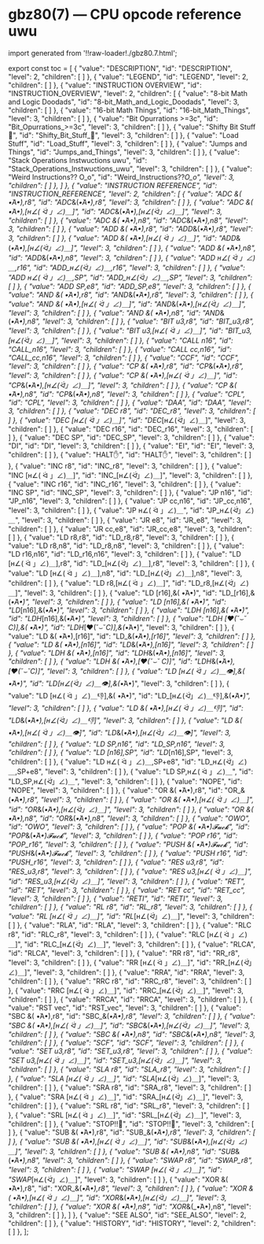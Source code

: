 # gbz80(7) — CPU opcode reference uwu

import generated from '!!raw-loader!./gbz80.7.html';

<div class="manual-text" dangerouslySetInnerHTML={{ __html: generated }} />

export const toc = [
{
	"value": "DESCRIPTION",
	"id": "DESCRIPTION",
	"level": 2,
	"children": [
	]
},
{
	"value": "LEGEND",
	"id": "LEGEND",
	"level": 2,
	"children": [
	]
},
{
	"value": "INSTRUCTION OVERVIEW",
	"id": "INSTRUCTION_OVERVIEW",
	"level": 2,
	"children": [
{
	"value": "8-bit Math and Logic Doodads",
	"id": "8-bit_Math_and_Logic_Doodads",
	"level": 3,
	"children": [
	]
},
{
	"value": "16-bit Math Things",
	"id": "16-bit_Math_Things",
	"level": 3,
	"children": [
	]
},
{
	"value": "Bit Opurrations >=3c",
	"id": "Bit_Opurrations_>=3c",
	"level": 3,
	"children": [
	]
},
{
	"value": "Shifty Bit Stuff 👀",
	"id": "Shifty_Bit_Stuff_👀",
	"level": 3,
	"children": [
	]
},
{
	"value": "Load Stuff",
	"id": "Load_Stuff",
	"level": 3,
	"children": [
	]
},
{
	"value": "Jumps and Things",
	"id": "Jumps_and_Things",
	"level": 3,
	"children": [
	]
},
{
	"value": "Stack Operations Instwuctions uwu",
	"id": "Stack_Operations_Instwuctions_uwu",
	"level": 3,
	"children": [
	]
},
{
	"value": "Weird Instructions?? O_o",
	"id": "Weird_Instructions??_O_o",
	"level": 3,
	"children": [
	]
},
	]
},
{
	"value": "INSTRUCTION REFERENCE",
	"id": "INSTRUCTION_REFERENCE",
	"level": 2,
	"children": [
{
	"value": "ADC \&( •̀A•́),r8",
	"id": "ADC_\&(_•̀A•́),r8",
	"level": 3,
	"children": [
	]
},
{
	"value": "ADC \&( •̀A•́),[н∠( ᐛ 」∠)＿]",
	"id": "ADC_\&(_•̀A•́),[н∠(_ᐛ_」∠)＿]",
	"level": 3,
	"children": [
	]
},
{
	"value": "ADC \&( •̀A•́),n8",
	"id": "ADC_\&(_•̀A•́),n8",
	"level": 3,
	"children": [
	]
},
{
	"value": "ADD \&( •̀A•́),r8",
	"id": "ADD_\&(_•̀A•́),r8",
	"level": 3,
	"children": [
	]
},
{
	"value": "ADD \&( •̀A•́),[н∠( ᐛ 」∠)＿]",
	"id": "ADD_\&(_•̀A•́),[н∠(_ᐛ_」∠)＿]",
	"level": 3,
	"children": [
	]
},
{
	"value": "ADD \&( •̀A•́),n8",
	"id": "ADD_\&(_•̀A•́),n8",
	"level": 3,
	"children": [
	]
},
{
	"value": "ADD н∠( ᐛ 」∠)＿,r16",
	"id": "ADD_н∠(_ᐛ_」∠)＿,r16",
	"level": 3,
	"children": [
	]
},
{
	"value": "ADD н∠( ᐛ 」∠)＿,SP",
	"id": "ADD_н∠(_ᐛ_」∠)＿,SP",
	"level": 3,
	"children": [
	]
},
{
	"value": "ADD SP,e8",
	"id": "ADD_SP,e8",
	"level": 3,
	"children": [
	]
},
{
	"value": "AND \&( •̀A•́),r8",
	"id": "AND_\&(_•̀A•́),r8",
	"level": 3,
	"children": [
	]
},
{
	"value": "AND \&( •̀A•́),[н∠( ᐛ 」∠)＿]",
	"id": "AND_\&(_•̀A•́),[н∠(_ᐛ_」∠)＿]",
	"level": 3,
	"children": [
	]
},
{
	"value": "AND \&( •̀A•́),n8",
	"id": "AND_\&(_•̀A•́),n8",
	"level": 3,
	"children": [
	]
},
{
	"value": "BIT u3,r8",
	"id": "BIT_u3,r8",
	"level": 3,
	"children": [
	]
},
{
	"value": "BIT u3,[н∠( ᐛ 」∠)＿]",
	"id": "BIT_u3,[н∠(_ᐛ_」∠)＿]",
	"level": 3,
	"children": [
	]
},
{
	"value": "CALL n16",
	"id": "CALL_n16",
	"level": 3,
	"children": [
	]
},
{
	"value": "CALL cc,n16",
	"id": "CALL_cc,n16",
	"level": 3,
	"children": [
	]
},
{
	"value": "CCF",
	"id": "CCF",
	"level": 3,
	"children": [
	]
},
{
	"value": "CP \&( •̀A•́),r8",
	"id": "CP_\&(_•̀A•́),r8",
	"level": 3,
	"children": [
	]
},
{
	"value": "CP \&( •̀A•́),[н∠( ᐛ 」∠)＿]",
	"id": "CP_\&(_•̀A•́),[н∠(_ᐛ_」∠)＿]",
	"level": 3,
	"children": [
	]
},
{
	"value": "CP \&( •̀A•́),n8",
	"id": "CP_\&(_•̀A•́),n8",
	"level": 3,
	"children": [
	]
},
{
	"value": "CPL",
	"id": "CPL",
	"level": 3,
	"children": [
	]
},
{
	"value": "DAA",
	"id": "DAA",
	"level": 3,
	"children": [
	]
},
{
	"value": "DEC r8",
	"id": "DEC_r8",
	"level": 3,
	"children": [
	]
},
{
	"value": "DEC [н∠( ᐛ 」∠)＿]",
	"id": "DEC_[н∠(_ᐛ_」∠)＿]",
	"level": 3,
	"children": [
	]
},
{
	"value": "DEC r16",
	"id": "DEC_r16",
	"level": 3,
	"children": [
	]
},
{
	"value": "DEC SP",
	"id": "DEC_SP",
	"level": 3,
	"children": [
	]
},
{
	"value": "DI",
	"id": "DI",
	"level": 3,
	"children": [
	]
},
{
	"value": "EI",
	"id": "EI",
	"level": 3,
	"children": [
	]
},
{
	"value": "HALT✋",
	"id": "HALT✋",
	"level": 3,
	"children": [
	]
},
{
	"value": "INC r8",
	"id": "INC_r8",
	"level": 3,
	"children": [
	]
},
{
	"value": "INC [н∠( ᐛ 」∠)＿]",
	"id": "INC_[н∠(_ᐛ_」∠)＿]",
	"level": 3,
	"children": [
	]
},
{
	"value": "INC r16",
	"id": "INC_r16",
	"level": 3,
	"children": [
	]
},
{
	"value": "INC SP",
	"id": "INC_SP",
	"level": 3,
	"children": [
	]
},
{
	"value": "JP n16",
	"id": "JP_n16",
	"level": 3,
	"children": [
	]
},
{
	"value": "JP cc,n16",
	"id": "JP_cc,n16",
	"level": 3,
	"children": [
	]
},
{
	"value": "JP н∠( ᐛ 」∠)＿",
	"id": "JP_н∠(_ᐛ_」∠)＿",
	"level": 3,
	"children": [
	]
},
{
	"value": "JR e8",
	"id": "JR_e8",
	"level": 3,
	"children": [
	]
},
{
	"value": "JR cc,e8",
	"id": "JR_cc,e8",
	"level": 3,
	"children": [
	]
},
{
	"value": "LD r8,r8",
	"id": "LD_r8,r8",
	"level": 3,
	"children": [
	]
},
{
	"value": "LD r8,n8",
	"id": "LD_r8,n8",
	"level": 3,
	"children": [
	]
},
{
	"value": "LD r16,n16",
	"id": "LD_r16,n16",
	"level": 3,
	"children": [
	]
},
{
	"value": "LD [н∠( ᐛ 」∠)＿],r8",
	"id": "LD_[н∠(_ᐛ_」∠)＿],r8",
	"level": 3,
	"children": [
	]
},
{
	"value": "LD [н∠( ᐛ 」∠)＿],n8",
	"id": "LD_[н∠(_ᐛ_」∠)＿],n8",
	"level": 3,
	"children": [
	]
},
{
	"value": "LD r8,[н∠( ᐛ 」∠)＿]",
	"id": "LD_r8,[н∠(_ᐛ_」∠)＿]",
	"level": 3,
	"children": [
	]
},
{
	"value": "LD [r16],\&( •̀A•́)",
	"id": "LD_[r16],\&(_•̀A•́)",
	"level": 3,
	"children": [
	]
},
{
	"value": "LD [n16],\&( •̀A•́)",
	"id": "LD_[n16],\&(_•̀A•́)",
	"level": 3,
	"children": [
	]
},
{
	"value": "LDH [n16],\&( •̀A•́)",
	"id": "LDH_[n16],\&(_•̀A•́)",
	"level": 3,
	"children": [
	]
},
{
	"value": "LDH [♥(˘⌣˘ C)],\&( •̀A•́)",
	"id": "LDH_[♥(˘⌣˘_C)],\&(_•̀A•́)",
	"level": 3,
	"children": [
	]
},
{
	"value": "LD \&( •̀A•́),[r16]",
	"id": "LD_\&(_•̀A•́),[r16]",
	"level": 3,
	"children": [
	]
},
{
	"value": "LD \&( •̀A•́),[n16]",
	"id": "LD_\&(_•̀A•́),[n16]",
	"level": 3,
	"children": [
	]
},
{
	"value": "LDH \&( •̀A•́),[n16]",
	"id": "LDH_\&(_•̀A•́),[n16]",
	"level": 3,
	"children": [
	]
},
{
	"value": "LDH \&( •̀A•́),[♥(˘⌣˘ C)]",
	"id": "LDH_\&(_•̀A•́),[♥(˘⌣˘_C)]",
	"level": 3,
	"children": [
	]
},
{
	"value": "LD [н∠( ᐛ 」∠)＿👁],\&( •̀A•́)",
	"id": "LD_[н∠(_ᐛ_」∠)＿👁],\&(_•̀A•́)",
	"level": 3,
	"children": [
	]
},
{
	"value": "LD [н∠( ᐛ 」∠)＿👎],\&( •̀A•́)",
	"id": "LD_[н∠(_ᐛ_」∠)＿👎],\&(_•̀A•́)",
	"level": 3,
	"children": [
	]
},
{
	"value": "LD \&( •̀A•́),[н∠( ᐛ 」∠)＿👎]",
	"id": "LD_\&(_•̀A•́),[н∠(_ᐛ_」∠)＿👎]",
	"level": 3,
	"children": [
	]
},
{
	"value": "LD \&( •̀A•́),[н∠( ᐛ 」∠)＿👁]",
	"id": "LD_\&(_•̀A•́),[н∠(_ᐛ_」∠)＿👁]",
	"level": 3,
	"children": [
	]
},
{
	"value": "LD SP,n16",
	"id": "LD_SP,n16",
	"level": 3,
	"children": [
	]
},
{
	"value": "LD [n16],SP",
	"id": "LD_[n16],SP",
	"level": 3,
	"children": [
	]
},
{
	"value": "LD н∠( ᐛ 」∠)＿,SP+e8",
	"id": "LD_н∠(_ᐛ_」∠)＿,SP+e8",
	"level": 3,
	"children": [
	]
},
{
	"value": "LD SP,н∠( ᐛ 」∠)＿",
	"id": "LD_SP,н∠(_ᐛ_」∠)＿",
	"level": 3,
	"children": [
	]
},
{
	"value": "NOPE",
	"id": "NOPE",
	"level": 3,
	"children": [
	]
},
{
	"value": "OR \&( •̀A•́),r8",
	"id": "OR_\&(_•̀A•́),r8",
	"level": 3,
	"children": [
	]
},
{
	"value": "OR \&( •̀A•́),[н∠( ᐛ 」∠)＿]",
	"id": "OR_\&(_•̀A•́),[н∠(_ᐛ_」∠)＿]",
	"level": 3,
	"children": [
	]
},
{
	"value": "OR \&( •̀A•́),n8",
	"id": "OR_\&(_•̀A•́),n8",
	"level": 3,
	"children": [
	]
},
{
	"value": "OWO",
	"id": "OWO",
	"level": 3,
	"children": [
	]
},
{
	"value": "POP \&( •̀A•́)𝓕𝓾𝓬𝓴",
	"id": "POP_\&(_•̀A•́)𝓕𝓾𝓬𝓴",
	"level": 3,
	"children": [
	]
},
{
	"value": "POP r16",
	"id": "POP_r16",
	"level": 3,
	"children": [
	]
},
{
	"value": "PUSH \&( •̀A•́)𝓕𝓾𝓬𝓴",
	"id": "PUSH_\&(_•̀A•́)𝓕𝓾𝓬𝓴",
	"level": 3,
	"children": [
	]
},
{
	"value": "PUSH r16",
	"id": "PUSH_r16",
	"level": 3,
	"children": [
	]
},
{
	"value": "RES u3,r8",
	"id": "RES_u3,r8",
	"level": 3,
	"children": [
	]
},
{
	"value": "RES u3,[н∠( ᐛ 」∠)＿]",
	"id": "RES_u3,[н∠(_ᐛ_」∠)＿]",
	"level": 3,
	"children": [
	]
},
{
	"value": "RET",
	"id": "RET",
	"level": 3,
	"children": [
	]
},
{
	"value": "RET cc",
	"id": "RET_cc",
	"level": 3,
	"children": [
	]
},
{
	"value": "RETI",
	"id": "RETI",
	"level": 3,
	"children": [
	]
},
{
	"value": "RL r8",
	"id": "RL_r8",
	"level": 3,
	"children": [
	]
},
{
	"value": "RL [н∠( ᐛ 」∠)＿]",
	"id": "RL_[н∠(_ᐛ_」∠)＿]",
	"level": 3,
	"children": [
	]
},
{
	"value": "RLA",
	"id": "RLA",
	"level": 3,
	"children": [
	]
},
{
	"value": "RLC r8",
	"id": "RLC_r8",
	"level": 3,
	"children": [
	]
},
{
	"value": "RLC [н∠( ᐛ 」∠)＿]",
	"id": "RLC_[н∠(_ᐛ_」∠)＿]",
	"level": 3,
	"children": [
	]
},
{
	"value": "RLCA",
	"id": "RLCA",
	"level": 3,
	"children": [
	]
},
{
	"value": "RR r8",
	"id": "RR_r8",
	"level": 3,
	"children": [
	]
},
{
	"value": "RR [н∠( ᐛ 」∠)＿]",
	"id": "RR_[н∠(_ᐛ_」∠)＿]",
	"level": 3,
	"children": [
	]
},
{
	"value": "RRA",
	"id": "RRA",
	"level": 3,
	"children": [
	]
},
{
	"value": "RRC r8",
	"id": "RRC_r8",
	"level": 3,
	"children": [
	]
},
{
	"value": "RRC [н∠( ᐛ 」∠)＿]",
	"id": "RRC_[н∠(_ᐛ_」∠)＿]",
	"level": 3,
	"children": [
	]
},
{
	"value": "RRCA",
	"id": "RRCA",
	"level": 3,
	"children": [
	]
},
{
	"value": "RST vec",
	"id": "RST_vec",
	"level": 3,
	"children": [
	]
},
{
	"value": "SBC \&( •̀A•́),r8",
	"id": "SBC_\&(_•̀A•́),r8",
	"level": 3,
	"children": [
	]
},
{
	"value": "SBC \&( •̀A•́),[н∠( ᐛ 」∠)＿]",
	"id": "SBC_\&(_•̀A•́),[н∠(_ᐛ_」∠)＿]",
	"level": 3,
	"children": [
	]
},
{
	"value": "SBC \&( •̀A•́),n8",
	"id": "SBC_\&(_•̀A•́),n8",
	"level": 3,
	"children": [
	]
},
{
	"value": "SCF",
	"id": "SCF",
	"level": 3,
	"children": [
	]
},
{
	"value": "SET u3,r8",
	"id": "SET_u3,r8",
	"level": 3,
	"children": [
	]
},
{
	"value": "SET u3,[н∠( ᐛ 」∠)＿]",
	"id": "SET_u3,[н∠(_ᐛ_」∠)＿]",
	"level": 3,
	"children": [
	]
},
{
	"value": "SLA r8",
	"id": "SLA_r8",
	"level": 3,
	"children": [
	]
},
{
	"value": "SLA [н∠( ᐛ 」∠)＿]",
	"id": "SLA_[н∠(_ᐛ_」∠)＿]",
	"level": 3,
	"children": [
	]
},
{
	"value": "SRA r8",
	"id": "SRA_r8",
	"level": 3,
	"children": [
	]
},
{
	"value": "SRA [н∠( ᐛ 」∠)＿]",
	"id": "SRA_[н∠(_ᐛ_」∠)＿]",
	"level": 3,
	"children": [
	]
},
{
	"value": "SRL r8",
	"id": "SRL_r8",
	"level": 3,
	"children": [
	]
},
{
	"value": "SRL [н∠( ᐛ 」∠)＿]",
	"id": "SRL_[н∠(_ᐛ_」∠)＿]",
	"level": 3,
	"children": [
	]
},
{
	"value": "STOP!!🛑",
	"id": "STOP!!🛑",
	"level": 3,
	"children": [
	]
},
{
	"value": "SUB \&( •̀A•́),r8",
	"id": "SUB_\&(_•̀A•́),r8",
	"level": 3,
	"children": [
	]
},
{
	"value": "SUB \&( •̀A•́),[н∠( ᐛ 」∠)＿]",
	"id": "SUB_\&(_•̀A•́),[н∠(_ᐛ_」∠)＿]",
	"level": 3,
	"children": [
	]
},
{
	"value": "SUB \&( •̀A•́),n8",
	"id": "SUB_\&(_•̀A•́),n8",
	"level": 3,
	"children": [
	]
},
{
	"value": "SWAP r8",
	"id": "SWAP_r8",
	"level": 3,
	"children": [
	]
},
{
	"value": "SWAP [н∠( ᐛ 」∠)＿]",
	"id": "SWAP_[н∠(_ᐛ_」∠)＿]",
	"level": 3,
	"children": [
	]
},
{
	"value": "XOR \&( •̀A•́),r8",
	"id": "XOR_\&(_•̀A•́),r8",
	"level": 3,
	"children": [
	]
},
{
	"value": "XOR \&( •̀A•́),[н∠( ᐛ 」∠)＿]",
	"id": "XOR_\&(_•̀A•́),[н∠(_ᐛ_」∠)＿]",
	"level": 3,
	"children": [
	]
},
{
	"value": "XOR \&( •̀A•́),n8",
	"id": "XOR_\&(_•̀A•́),n8",
	"level": 3,
	"children": [
	]
},
	]
},
{
	"value": "SEE ALSO",
	"id": "SEE_ALSO",
	"level": 2,
	"children": [
	]
},
{
	"value": "HISTORY",
	"id": "HISTORY",
	"level": 2,
	"children": [
	]
},
];
